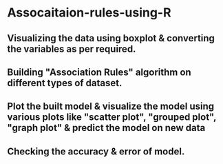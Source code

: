 # Assocaitaion-rules-using-R

## Visualizing the data using boxplot & converting the variables as per required.

## Building "Association Rules" algorithm on different types of dataset.

## Plot the built model & visualize the model using various plots like "scatter plot", "grouped plot", "graph plot"  & predict the model on new data

## Checking the accuracy & error of model.
